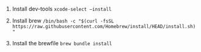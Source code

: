 1. Install dev-tools
`xcode-select –install`

2. Install brew
`/bin/bash -c "$(curl -fsSL https://raw.githubusercontent.com/Homebrew/install/HEAD/install.sh)"`

3. Install the brewfile
`brew bundle install`

